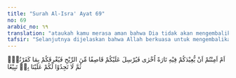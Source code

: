 ```yaml
---
title: "Surah Al-Isra' Ayat 69"
no: 69
arabic_no: ٦٩
translation: "ataukah kamu merasa aman bahwa Dia tidak akan mengembalikan kamu ke laut sekali lagi, lalu Dia tiupkan angin topan kepada kamu dan ditenggelamkan-Nya kamu disebabkan kekafiranmu? Kemudian kamu tidak akan mendapatkan seorang penolong pun dalam menghadapi (siksaan) Kami.  "
tafsir: "Selanjutnya dijelaskan bahwa Allah berkuasa untuk mengembalikan orang-orang yang mengingkari nikmat-Nya itu ke lautan kembali, setelah mereka merasa aman di darat. Apakah mereka merasa aman dari bencana yang akan menimpa mereka di lautan setelah mereka sampai ke daratan. Allah berkuasa mengembalikan mereka ke lautan kembali, dengan mengirim angin topan dan tsunami yang sangat dahsyat. Angin itu menyapu mereka dari daratan, sehingga mereka akan digulung oleh gelombang yang dapat menenggelamkan mereka. Pada saat-saat mengalami musibah yang sangat dahsyat itu, mereka tidak akan mendapatkan seorang pun yang dapat menolong untuk melepaskan mereka dari siksa Allah."
---
```

اَمْ اَمِنْتُمْ اَنْ يُّعِيْدَكُمْ فِيْهِ تَارَةً اُخْرٰى فَيُرْسِلَ عَلَيْكُمْ قَاصِفًا مِّنَ الرِّيْحِ فَيُغْرِقَكُمْ بِمَا كَفَرْتُمْۙ ثُمَّ لَا تَجِدُوْا لَكُمْ عَلَيْنَا بِهٖ تَبِيْعًا